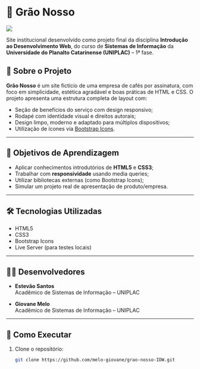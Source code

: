 # 🌱 Grão Nosso

![](https://i.imgur.com/5XXNF42.gif)

Site institucional desenvolvido como projeto final da disciplina **Introdução ao Desenvolvimento Web**, do curso de **Sistemas de Informação** da **Universidade do Planalto Catarinense (UNIPLAC)** – 1ª fase.

## 📌 Sobre o Projeto

**Grão Nosso** é um site fictício de uma empresa de cafés por assinatura, com foco em simplicidade, estética agradável e boas práticas de HTML e CSS. O projeto apresenta uma estrutura completa de layout com:

- Seção de benefícios do serviço com design responsivo;
- Rodapé com identidade visual e direitos autorais;
- Design limpo, moderno e adaptado para múltiplos dispositivos;
- Utilização de ícones via [Bootstrap Icons](https://icons.getbootstrap.com/).

---

## 🎯 Objetivos de Aprendizagem

- Aplicar conhecimentos introdutórios de **HTML5** e **CSS3**;
- Trabalhar com **responsividade** usando media queries;
- Utilizar bibliotecas externas (como Bootstrap Icons);
- Simular um projeto real de apresentação de produto/empresa.

---

## 🛠️ Tecnologias Utilizadas

- HTML5  
- CSS3  
- Bootstrap Icons  
- Live Server (para testes locais)

---

## 👨‍💻 Desenvolvedores

- **Estevão Santos**  
  Acadêmico de Sistemas de Informação – UNIPLAC

- **Giovane Melo**  
  Acadêmico de Sistemas de Informação – UNIPLAC

---

## 📁 Como Executar

1. Clone o repositório:
   ```bash
   git clone https://github.com/melo-giovane/grao-nosso-IDW.git
